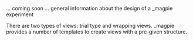 ... coming soon ... general information about the design of a \_magpie experiment


There are two types of views: trial type and wrapping views.
\_magpie provides a number of templates to create views with a pre-given structure. 

